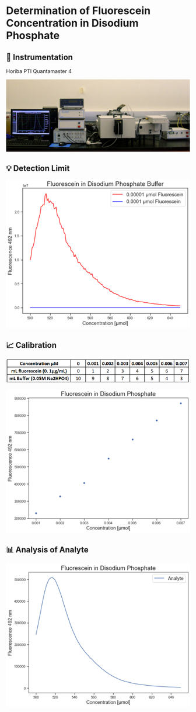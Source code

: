 # Determination of Fluorescein Concentration in Disodium Phosphate

## :electric_plug: Instrumentation 
Horiba PTI Quantamaster 4
<p align = "center">

<img src="img/instrument.jpg"  width="600">

</p>


## :bulb: Detection Limit
<p  align = "center" >
<img src="img/detection_limit.png">
</p>


## :chart_with_upwards_trend: Calibration
<p  align = "center" >
<img src="img/table.png">
</p>
<p  align = "center" >
<img src="img/fluorescein_conc.png">
</p>


##  :bar_chart: Analysis of Analyte  

<p  align = "center" >
<img src="img/analyte.png">
</p>